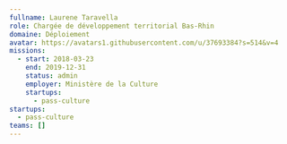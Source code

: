```yaml
---
fullname: Laurene Taravella
role: Chargée de développement territorial Bas-Rhin
domaine: Déploiement
avatar: https://avatars1.githubusercontent.com/u/37693384?s=514&v=4
missions:
  - start: 2018-03-23
    end: 2019-12-31
    status: admin
    employer: Ministère de la Culture
    startups:
      - pass-culture
startups:
  - pass-culture
teams: []
---
```

